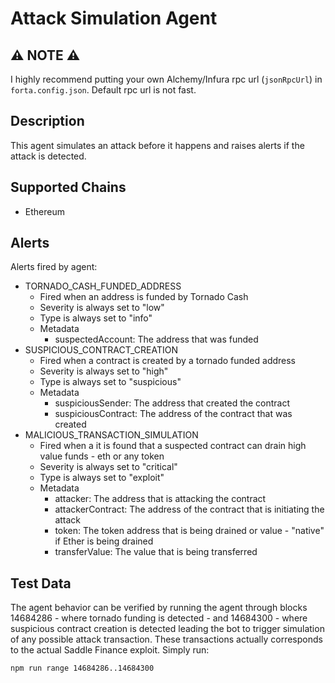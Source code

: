 # Attack Simulation Agent

## ⚠️ NOTE ⚠️

I highly recommend putting your own Alchemy/Infura rpc url (`jsonRpcUrl`) in `forta.config.json`. Default rpc url is not fast.

## Description

This agent simulates an attack before it happens and raises alerts if the attack is detected.

## Supported Chains

- Ethereum

## Alerts

Alerts fired by agent:

- TORNADO_CASH_FUNDED_ADDRESS
  - Fired when an address is funded by Tornado Cash
  - Severity is always set to "low"
  - Type is always set to "info"
  - Metadata
    - suspectedAccount: The address that was funded
- SUSPICIOUS_CONTRACT_CREATION
  - Fired when a contract is created by a tornado funded address
  - Severity is always set to "high"
  - Type is always set to "suspicious"
  - Metadata
    - suspiciousSender: The address that created the contract
    - suspiciousContract: The address of the contract that was created
- MALICIOUS_TRANSACTION_SIMULATION
  - Fired when a it is found that a suspected contract can drain high value funds - eth or any token
  - Severity is always set to "critical"
  - Type is always set to "exploit"
  - Metadata
    - attacker: The address that is attacking the contract
    - attackerContract: The address of the contract that is initiating the attack
    - token: The token address that is being drained or value - "native" if Ether is being drained
    - transferValue: The value that is being transferred

## Test Data

The agent behavior can be verified by running the agent through blocks 14684286 - where tornado funding is detected - and 14684300 - where suspicious contract creation is detected leading the bot to trigger simulation of any possible attack transaction. These transactions actually corresponds to the actual Saddle Finance exploit. Simply run:

```
npm run range 14684286..14684300
```

